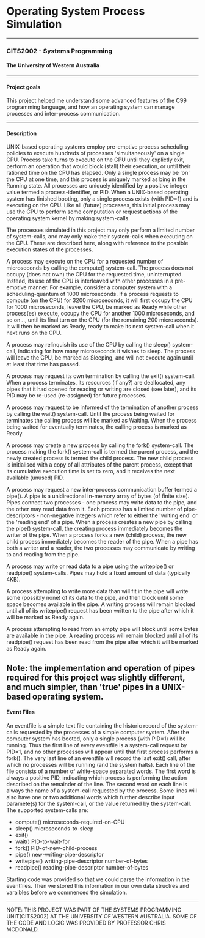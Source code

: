 # Operating System Process Simulation
---
### CITS2002 - Systems Programming
#### The University of Western Australia

---
#### Project goals
This project helped me understand some advanced features of the C99 programming language, and how an operating system can manage processes and inter-process communication.

---
#### Description
UNIX-based operating systems employ pre-emptive process scheduling policies to execute hundreds of processes 'simultaneously' on a single CPU. Process take turns to execute on the CPU until they explictly exit, perform an operation that would block (stall) their execution, or until their rationed time on the CPU has elapsed. Only a single process may be 'on' the CPU at one time, and this process is uniquely marked as bing in the Running state. All processes are uniquely identified by a positive integer value termed a process-identifier, or PID. When a UNIX-based operating system has finished booting, only a single process exists (with PID=1) and is executing on the CPU. Like all (future) processes, this initial process may use the CPU to perform some computation or request actions of the operating system kernel by making system-calls.

The processes simulated in this project may only perform a limited number of system-calls, and may only make their system-calls when executing on the CPU. These are described here, along with reference to the possible execution states of the processes.

A process may execute on the CPU for a requested number of microseconds by calling the compute() system-call. The process does not occupy (does not own) the CPU for the requested time, uninterrupted. Instead, its use of the CPU is interleaved with other processes in a pre-emptive manner. For example, consider a computer system with a scheduling-quantum of 1000 microseconds. If a process requests to compute (on the CPU) for 3200 microseconds, it will first occupy the CPU for 1000 microseconds, leave the CPU, be marked as Ready while other process(es) execute, occupy the CPU for another 1000 microseconds, and so on..., until its final turn on the CPU (for the remaining 200 microseconds). It will then be marked as Ready, ready to make its next system-call when it next runs on the CPU.

A process may relinquish its use of the CPU by calling the sleep() system-call, indicating for how many microseconds it wishes to sleep. The process will leave the CPU, be marked as Sleeping, and will not execute again until at least that time has passed.

A process may request its own termination by calling the exit() system-call. When a process terminates, its resources (if any?) are deallocated, any pipes that it had opened for reading or writing are closed (see later), and its PID may be re-used (re-assigned) for future processes.

A process may request to be informed of the termination of another process by calling the wait() system-call. Until the process being waited for terminates the calling process will be marked as Waiting. When the process being waited for eventually terminates, the calling process is marked as Ready.

A process may create a new process by calling the fork() system-call. The process making the fork() system-call is termed the parent process, and the newly created process is termed the child process. The new child process is initialised with a copy of all attributes of the parent process, except that its cumulative execution time is set to zero, and it receives the next available (unused) PID.

A process may request a new inter-process communication buffer termed a pipe(). A pipe is a unidirectional in-memory array of bytes (of finite size). Pipes connect two processes - one process may write data to the pipe, and the other may read data from it. Each process has a limited number of pipe-descriptors - non-negative integers which refer to either the 'writing end' or the 'reading end' of a pipe. When a process creates a new pipe by calling the pipe() system-call, the creating process immediately becomes the writer of the pipe. When a process forks a new (child) process, the new child process immediately becomes the reader of the pipe. When a pipe has both a writer and a reader, the two processes may communicate by writing to and reading from the pipe.

A process may write or read data to a pipe using the writepipe() or readpipe() system-calls. Pipes may hold a fixed amount of data (typically 4KB).

A process attempting to write more data than will fit in the pipe will write some (possibly none) of its data to the pipe, and then block until some space becomes available in the pipe. A writing process will remain blocked until all of its writepipe() request has been written to the pipe after which it will be marked as Ready again.

A process attempting to read from an empty pipe will block until some bytes are available in the pipe. A reading process will remain blocked until all of its readpipe() request has been read from the pipe after which it will be marked as Ready again.

Note: the implementation and operation of pipes required for this project was slightly different, and much simpler, than 'true' pipes in a UNIX-based operating system.
---
#### Event Files
An eventfile is a simple text file containing the historic record of the system-calls requested by the processes of a simple computer system. After the computer system has booted, only a single process (with PID=1) will be running. Thus the first line of every eventfile is a system-call request by PID=1, and no other processes will appear until that first process performs a fork(). The very last line of an eventfile will record the last exit() call, after which no processes will be running (and the system halts). Each line of the file consists of a number of white-space separated words. The first word is always a positive PID, indicating which process is performing the action described on the remainder of the line. The second word on each line is always the name of a system-call requested by the process. Some lines will also have one or two additional words which further describe input paramete(s) for the system-call, or the value returned by the system-call. The supported system-calls are:

  - compute() microseconds-required-on-CPU
  - sleep() microseconds-to-sleep
  - exit()
  - wait() PID-to-wait-for
  - fork() PID-of-new-child-process
  - pipe() new-writing-pipe-descriptor
  - writepipe() writing-pipe-descriptor number-of-bytes
  - readpipe() reading-pipe-descriptor number-of-bytes

Starting code was provided so that we could parse the information in the eventfiles. Then we stored this information in our own data structres and varaibles before we commenced the simulation.

---
NOTE: THIS PROJECT WAS PART OF THE SYSTEMS PROGRAMMING UNIT(CITS2002) AT THE UNIVERSITY OF WESTERN AUSTRALIA. SOME OF THE CODE AND LOGIC WAS PROVIDED BY PROFESSOR CHRIS MCDONALD. 
